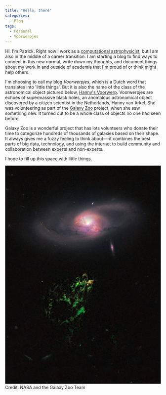 ```yaml
---
title: "Hello, there"
categories:
  - Blog
tags:
  - Personal
  - Voorwerpjes
---
```




Hi. I'm Patrick. Right now I work as a [computational
astrophysicist](https://web.astro.princeton.edu/people/patrick-crumley), but I
am also in the middle of a career transition. I am starting a blog to find ways
to connect in this new normal, write down my thoughts, and document things about
my work in and outside of academia that I'm proud of or think might help others.

I'm choosing to call my blog *Voorwerpjes*, which is a Dutch word that
translates into 'little things'. But it is also the name of the class of the
astronomical object pictured below, [Hanny's
Voorwerp](https://en.wikipedia.org/wiki/Hanny%27s_Voorwerp). Voorwerpjes are
echoes of supermassive black holes, an anomalous astronomical object discovered by
a citizen scientist in the Netherlands, Hanny van Arkel. She was volunteering as
part of the [Galaxy
Zoo](https://www.zooniverse.org/projects/zookeeper/galaxy-zoo/) project, when
she saw something new. It turned out to be a
whole class of objects no one had seen before.

Galaxy Zoo is a wonderful project that has lots volunteers who donate their time to
categorize hundreds of thousands of galaxies based on their shape. It always
gives me a fuzzy feeling to think about---it combines the best parts of big data,
technology, and using the internet to build community and collaboration between
experts and non-experts.

I hope to fill up this space with little things.

![Hanny's Voorwerp, credit to NASA](/assets/images/hannys_voorwerp.jpg)
Credit: NASA and the Galaxy Zoo Team
